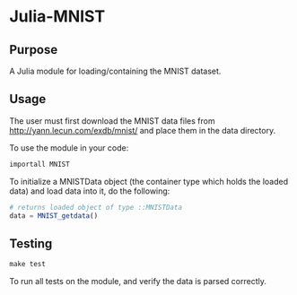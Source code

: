 Julia-MNIST
===========

Purpose
-------

A Julia module for loading/containing the MNIST dataset. 


Usage
-----

The user must first download the MNIST data files from http://yann.lecun.com/exdb/mnist/ and place them in the data directory.

To use the module in your code:

```julia
importall MNIST
```

To initialize a MNISTData object (the container type which holds the loaded data) and load data into it, do the following:

```julia
# returns loaded object of type ::MNISTData
data = MNIST_getdata() 
```

Testing
-------

```makefile
make test
```

To run all tests on the module, and verify the data is parsed correctly.

